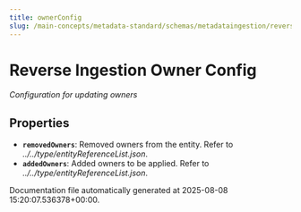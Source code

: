 ```yaml
---
title: ownerConfig
slug: /main-concepts/metadata-standard/schemas/metadataingestion/reverseingestionconfig/ownerconfig
---
```


# Reverse Ingestion Owner Config

*Configuration for updating owners*

## Properties

- **`removedOwners`**: Removed owners from the entity. Refer to *../../type/entityReferenceList.json*.
- **`addedOwners`**: Added owners to be applied. Refer to *../../type/entityReferenceList.json*.


Documentation file automatically generated at 2025-08-08 15:20:07.536378+00:00.
